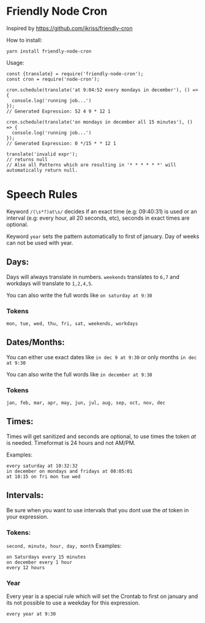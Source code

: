 # Friendly Node Cron

Inspired by https://github.com/jkriss/friendly-cron

How to install:

```
yarn install friendly-node-cron
```

Usage:

```
const {translate} = require('friendly-node-cron');
const cron = require('node-cron');

cron.schedule(translate('at 9:04:52 every mondays in december'), () => {
  console.log('running job...')
});
// Generated Expression: 52 4 9 * 12 1

cron.schedule(translate('on mondays in december all 15 minutes'), () => {
  console.log('running job...')
});
// Generated Expression: 0 */15 * * 12 1

translate('invalid expr');
// returns null
// Also all Patterns which are resulting in '* * * * * *' will automatically return null.
```

# Speech Rules

Keyword `/(\s*?)at\s/` decides if an exact time (e.g: 09:40:31) is used or an interval (e.g: every hour, all 20 seconds, etc), seconds in exact times are optional.

Keyword `year` sets the pattern automatically to first of january. Day of weeks can not be used with year.

## Days:

Days will always translate in numbers. `weekends` translates to `6,7` and workdays will translate to `1,2,4,5`.

You can also write the full words like `on saturday at 9:30`

### Tokens

`mon, tue, wed, thu, fri, sat, weekends, workdays`

## Dates/Months:

You can either use exact dates like `in dec 9 at 9:30` or only months `in dec at 9:30`

You can also write the full words like `in december at 9:30`

### Tokens

`jan, feb, mar, apr, may, jun, jul, aug, sep, oct, nov, dec`

## Times:

Times will get sanitized and seconds are optional, to use times the token _at_ is needed. Timeformat is 24 hours and not AM/PM.

Examples:

```
every saturday at 10:32:32
in december on mondays and fridays at 08:05:01
at 18:15 on fri mon tue wed
```

## Intervals:

Be sure when you want to use intervals that you dont use the _at_ token in your expression.

### Tokens:

`second, minute, hour, day, month`
Examples:

```
on Saturdays every 15 minutes
on december every 1 hour
every 12 hours
```

### Year

Every year is a special rule which will set the Crontab to first on january and its not possible to use a weekday for this expression.

```
every year at 9:30
```
